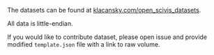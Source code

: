 The datasets can be found at [klacansky.com/open_scivis_datasets](http://klacansky.com/open_scivis_datasets).

All data is little-endian.

If you would like to contribute dataset, please open issue and provide modified `template.json` file with a link to raw volume.
